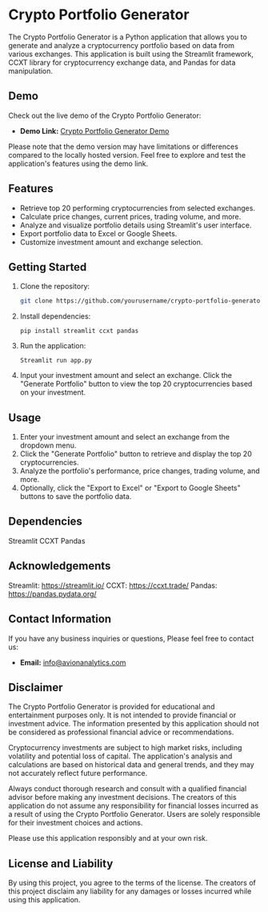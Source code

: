 # Crypto Portfolio Generator

The Crypto Portfolio Generator is a Python application that allows you to generate and analyze a cryptocurrency portfolio based on data from various exchanges. This application is built using the Streamlit framework, CCXT library for cryptocurrency exchange data, and Pandas for data manipulation.

## Demo

Check out the live demo of the Crypto Portfolio Generator:

- **Demo Link:** [Crypto Portfolio Generator Demo](https://your-demo-link.com)

Please note that the demo version may have limitations or differences compared to the locally hosted version. Feel free to explore and test the application's features using the demo link.

## Features

- Retrieve top 20 performing cryptocurrencies from selected exchanges.
- Calculate price changes, current prices, trading volume, and more.
- Analyze and visualize portfolio details using Streamlit's user interface.
- Export portfolio data to Excel or Google Sheets.
- Customize investment amount and exchange selection.

## Getting Started

1. Clone the repository:

   ```sh
   git clone https://github.com/yourusername/crypto-portfolio-generator.git

   ```

2. Install dependencies:

   ```
   pip install streamlit ccxt pandas
   ```

3. Run the application:

   ```
   Streamlit run app.py
   ```

4. Input your investment amount and select an exchange. Click the "Generate Portfolio" button to view the top 20 cryptocurrencies based on your investment.

## Usage

1. Enter your investment amount and select an exchange from the dropdown menu.
2. Click the "Generate Portfolio" button to retrieve and display the top 20 cryptocurrencies.
3. Analyze the portfolio's performance, price changes, trading volume, and more.
4. Optionally, click the "Export to Excel" or "Export to Google Sheets" buttons to save the portfolio data.

## Dependencies

Streamlit
CCXT
Pandas

## Acknowledgements

Streamlit: https://streamlit.io/
CCXT: https://ccxt.trade/
Pandas: https://pandas.pydata.org/

## Contact Information

If you have any business inquiries or questions, Please feel free to contact us:

- **Email:** [info@avionanalytics.com](mailto:info@avionanalytics.com)

## Disclaimer

The Crypto Portfolio Generator is provided for educational and entertainment purposes only. It is not intended to provide financial or investment advice. The information presented by this application should not be considered as professional financial advice or recommendations.

Cryptocurrency investments are subject to high market risks, including volatility and potential loss of capital. The application's analysis and calculations are based on historical data and general trends, and they may not accurately reflect future performance.

Always conduct thorough research and consult with a qualified financial advisor before making any investment decisions. The creators of this application do not assume any responsibility for financial losses incurred as a result of using the Crypto Portfolio Generator. Users are solely responsible for their investment choices and actions.

Please use this application responsibly and at your own risk.

## License and Liability

By using this project, you agree to the terms of the license. The creators of this project disclaim any liability for any damages or losses incurred while using this application.
